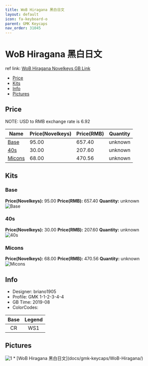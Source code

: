 ```yaml
---
title: WoB Hiragana 黑白日文
layout: default
icon: fa-keyboard-o
parent: GMK Keycaps
nav_order: 31045
---
```


# WoB Hiragana 黑白日文

ref link: [WoB Hiragana Novelkeys GB Link](https://novelkeys.xyz/products/gmk-wob-hiragana)

* [Price](#price)
* [Kits](#kits)
* [Info](#info)
* [Pictures](#pictures)


## Price  
NOTE: USD to RMB exchange rate is 6.92

| Name          | Price(Novelkeys)    |  Price(RMB) | Quantity |
| ------------- | ------------ |  ---------- | -------- |
|[Base](#base)|95.00|657.40|unknown|
|[40s](#40s)|30.00|207.60|unknown|
|[Micons](#micons)|68.00|470.56|unknown|


## Kits
### Base
**Price(Novelkeys):** 95.00    **Price(RMB):** 657.40    **Quantity:** unknown  
<img src="{{ 'assets/images/gmk-keycaps/wobhiragana/kits_pics/base.png' | relative_url }}" alt="Base" class="image featured">

### 40s
**Price(Novelkeys):** 30.00    **Price(RMB):** 207.60    **Quantity:** unknown  
<img src="{{ 'assets/images/gmk-keycaps/wobhiragana/kits_pics/40s.png' | relative_url }}" alt="40s" class="image featured">

### Micons
**Price(Novelkeys):** 68.00    **Price(RMB):** 470.56    **Quantity:** unknown  
<img src="{{ 'assets/images/gmk-keycaps/wobhiragana/kits_pics/micons.png' | relative_url }}" alt="Micons" class="image featured">


## Info
* Designer: briano1905
* Profile: GMK 1-1-2-3-4-4
* GB Time: 2019-08
* ColorCodes:  

Base | Legend
:------:|:------:
CR | WS1


## Pictures
<img src="{{ 'assets/images/gmk-keycaps/wobhiragana/rendering_pics/1.jpg' | relative_url }}" alt="1" class="image featured">
* [WoB Hiragana 黑白日文](docs/gmk-keycaps/WoB-Hiragana/)
